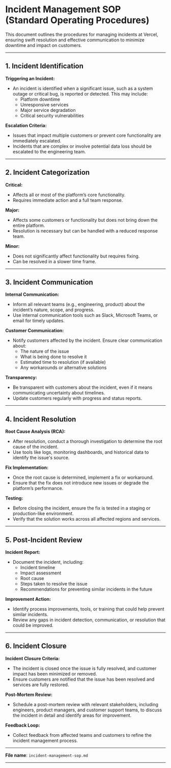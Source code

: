 # Incident Management SOP (Standard Operating Procedures)

This document outlines the procedures for managing incidents at Vercel, ensuring swift resolution and effective communication to minimize downtime and impact on customers.

---

## 1. Incident Identification

**Triggering an Incident:**  
- An incident is identified when a significant issue, such as a system outage or critical bug, is reported or detected. This may include:
  - Platform downtime
  - Unresponsive services
  - Major service degradation
  - Critical security vulnerabilities

**Escalation Criteria:**  
- Issues that impact multiple customers or prevent core functionality are immediately escalated.
- Incidents that are complex or involve potential data loss should be escalated to the engineering team.

---

## 2. Incident Categorization

**Critical:**  
- Affects all or most of the platform’s core functionality.
- Requires immediate action and a full team response.

**Major:**  
- Affects some customers or functionality but does not bring down the entire platform.
- Resolution is necessary but can be handled with a reduced response team.

**Minor:**  
- Does not significantly affect functionality but requires fixing.
- Can be resolved in a slower time frame.

---

## 3. Incident Communication

**Internal Communication:**  
- Inform all relevant teams (e.g., engineering, product) about the incident’s nature, scope, and progress.
- Use internal communication tools such as Slack, Microsoft Teams, or email for timely updates.

**Customer Communication:**  
- Notify customers affected by the incident. Ensure clear communication about:
  - The nature of the issue
  - What is being done to resolve it
  - Estimated time to resolution (if available)
  - Any workarounds or alternative solutions

**Transparency:**  
- Be transparent with customers about the incident, even if it means communicating uncertainty about timelines.
- Update customers regularly with progress and status reports.

---

## 4. Incident Resolution

**Root Cause Analysis (RCA):**  
- After resolution, conduct a thorough investigation to determine the root cause of the incident.
- Use tools like logs, monitoring dashboards, and historical data to identify the issue's source.

**Fix Implementation:**  
- Once the root cause is determined, implement a fix or workaround.
- Ensure that the fix does not introduce new issues or degrade the platform’s performance.

**Testing:**  
- Before closing the incident, ensure the fix is tested in a staging or production-like environment.
- Verify that the solution works across all affected regions and services.

---

## 5. Post-Incident Review

**Incident Report:**  
- Document the incident, including:
  - Incident timeline
  - Impact assessment
  - Root cause
  - Steps taken to resolve the issue
  - Recommendations for preventing similar incidents in the future

**Improvement Action:**  
- Identify process improvements, tools, or training that could help prevent similar incidents.
- Review any gaps in incident detection, communication, or resolution that could be improved.

---

## 6. Incident Closure

**Incident Closure Criteria:**  
- The incident is closed once the issue is fully resolved, and customer impact has been minimized or removed.
- Ensure customers are notified that the issue has been resolved and services are fully restored.

**Post-Mortem Review:**  
- Schedule a post-mortem review with relevant stakeholders, including engineers, product managers, and customer support teams, to discuss the incident in detail and identify areas for improvement.

**Feedback Loop:**  
- Collect feedback from affected teams and customers to refine the incident management process.

---

**File name**: `incident-management-sop.md`

---
